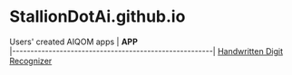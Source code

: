 # StallionDotAi.github.io
Users' created AIQOM apps
|  **APP**                                              
|-------------------------------------------------------|
[Handwritten Digit Recognizer](StallionDotAi.github.io)            
